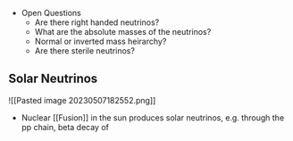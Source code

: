  - Open Questions
	 - Are there right handed neutrinos?
	 - What are the absolute masses of the neutrinos?
	 - Normal or inverted mass heirarchy?
	 - Are there sterile neutrinos?

## Solar Neutrinos
![[Pasted image 20230507182552.png]]
 - Nuclear [[Fusion]] in the sun produces solar neutrinos, e.g. through the pp chain, beta decay of 